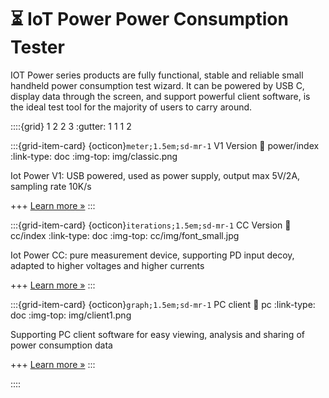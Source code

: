 # ⏳ IoT Power Power Consumption Tester

IOT Power series products are fully functional, stable and reliable small handheld power consumption test wizard. It can be powered by USB C, display data through the screen, and support powerful client software, is the ideal test tool for the majority of users to carry around.

::::{grid} 1 2 2 3
:gutter: 1 1 1 2

:::{grid-item-card} {octicon}`meter;1.5em;sd-mr-1` V1 Version
:link: power/index
:link-type: doc
:img-top: img/classic.png

Iot Power V1: USB powered, used as power supply, output max 5V/2A, sampling rate 10K/s

+++
[Learn more »](power/index)
:::

:::{grid-item-card} {octicon}`iterations;1.5em;sd-mr-1` CC Version
:link: cc/index
:link-type: doc
:img-top: cc/img/font_small.jpg

Iot Power CC: pure measurement device, supporting PD input decoy, adapted to higher voltages and higher currents

+++
[Learn more »](cc/index)
:::

:::{grid-item-card} {octicon}`graph;1.5em;sd-mr-1` PC client
:link: pc
:link-type: doc
:img-top: img/client1.png

Supporting PC client software for easy viewing, analysis and sharing of power consumption data

+++
[Learn more »](pc)
:::

::::
